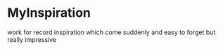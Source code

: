 # MyInspiration
work for record inspiration which come suddenly and easy to forget but really impressive
